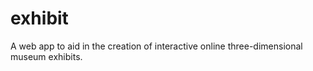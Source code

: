 # exhibit

A web app to aid in the creation of interactive online three-dimensional museum exhibits.